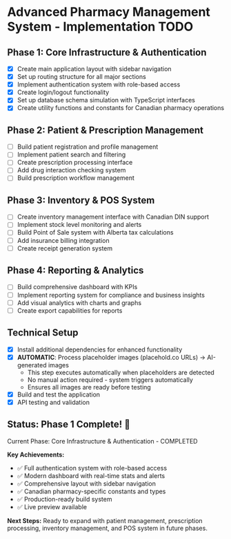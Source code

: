 # Advanced Pharmacy Management System - Implementation TODO

## Phase 1: Core Infrastructure & Authentication
- [x] Create main application layout with sidebar navigation
- [x] Set up routing structure for all major sections
- [x] Implement authentication system with role-based access
- [x] Create login/logout functionality
- [x] Set up database schema simulation with TypeScript interfaces
- [x] Create utility functions and constants for Canadian pharmacy operations

## Phase 2: Patient & Prescription Management  
- [ ] Build patient registration and profile management
- [ ] Implement patient search and filtering
- [ ] Create prescription processing interface
- [ ] Add drug interaction checking system
- [ ] Build prescription workflow management

## Phase 3: Inventory & POS System
- [ ] Create inventory management interface with Canadian DIN support
- [ ] Implement stock level monitoring and alerts
- [ ] Build Point of Sale system with Alberta tax calculations
- [ ] Add insurance billing integration
- [ ] Create receipt generation system

## Phase 4: Reporting & Analytics
- [ ] Build comprehensive dashboard with KPIs
- [ ] Implement reporting system for compliance and business insights
- [ ] Add visual analytics with charts and graphs
- [ ] Create export capabilities for reports

## Technical Setup
- [x] Install additional dependencies for enhanced functionality
- [x] **AUTOMATIC**: Process placeholder images (placehold.co URLs) → AI-generated images
  - This step executes automatically when placeholders are detected
  - No manual action required - system triggers automatically
  - Ensures all images are ready before testing
- [x] Build and test the application
- [x] API testing and validation

## Status: Phase 1 Complete! 🎉
Current Phase: Core Infrastructure & Authentication - COMPLETED

**Key Achievements:**
- ✅ Full authentication system with role-based access
- ✅ Modern dashboard with real-time stats and alerts
- ✅ Comprehensive layout with sidebar navigation
- ✅ Canadian pharmacy-specific constants and types
- ✅ Production-ready build system
- ✅ Live preview available

**Next Steps:**
Ready to expand with patient management, prescription processing, inventory management, and POS system in future phases.
